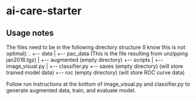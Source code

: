 # ai-care-starter

## Usage notes
The files need to be in the following directory structure (I know this is not optimal):
.
+-- data
|   +-- pac_data (This is the file resulting from unzipping jan2018.tgz)
|   +-- augmented (empty directory)
+-- scripts
|   +-- image_visual.py
|   +-- classifier.py
+-- saves (empty directory) (will store trained model data)
+-- roc (empty directory) (will store ROC curve data)

Follow run instructions at the bottom of image_visual.py and classifier.py to generate augmented data, train, and evaluate model.

